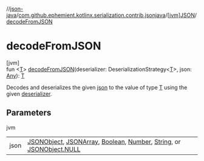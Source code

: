 //[json-java](../../../index.md)/[com.github.ephemient.kotlinx.serialization.contrib.jsonjava](../index.md)/[[jvm]JSON](index.md)/[decodeFromJSON](decode-from-j-s-o-n.md)

# decodeFromJSON

[jvm]\
fun &lt;[T](decode-from-j-s-o-n.md)&gt; [decodeFromJSON](decode-from-j-s-o-n.md)(deserializer: DeserializationStrategy&lt;[T](decode-from-j-s-o-n.md)&gt;, json: [Any](https://kotlinlang.org/api/latest/jvm/stdlib/kotlin/-any/index.html)): [T](decode-from-j-s-o-n.md)

Decodes and deserializes the given [json](decode-from-j-s-o-n.md) to the value of type [T](decode-from-j-s-o-n.md) using the given [deserializer](decode-from-j-s-o-n.md).

## Parameters

jvm

| | |
|---|---|
| json | [JSONObject](https://developer.android.com/reference/kotlin/org/json/JSONObject.html), [JSONArray](https://developer.android.com/reference/kotlin/org/json/JSONArray.html), [Boolean](https://kotlinlang.org/api/latest/jvm/stdlib/kotlin/-boolean/index.html), [Number](https://kotlinlang.org/api/latest/jvm/stdlib/kotlin/-number/index.html), [String](https://kotlinlang.org/api/latest/jvm/stdlib/kotlin/-string/index.html), or [JSONObject.NULL](https://developer.android.com/reference/kotlin/org/json/JSONObject.html#null) |
